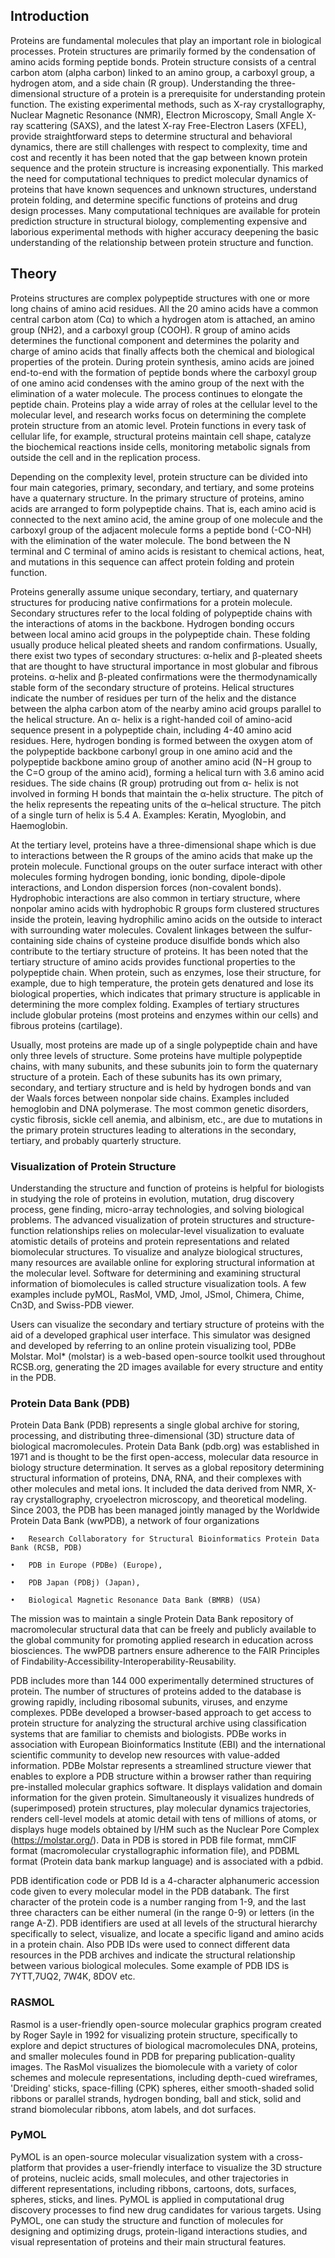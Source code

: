 ## Introduction
Proteins are fundamental molecules that play an important role in biological processes. Protein structures are primarily formed by the condensation of amino acids forming peptide bonds. Protein structure consists of a central carbon atom (alpha carbon) linked to an amino group, a carboxyl group, a hydrogen atom, and a side chain (R group). Understanding the three-dimensional structure of a protein is a prerequisite for understanding protein function. The existing experimental methods, such as X-ray crystallography, Nuclear Magnetic Resonance (NMR), Electron Microscopy, Small Angle X-ray scattering (SAXS), and the latest X-ray Free-Electron Lasers (XFEL), provide straightforward steps to determine structural and behavioral dynamics, there are still challenges with respect to complexity, time and cost and recently it has been noted that the gap between known protein sequence and the protein structure is increasing exponentially. This marked the need for computational techniques to predict molecular dynamics of proteins that have known sequences and unknown structures, understand protein folding, and determine specific functions of proteins and drug design processes. Many computational techniques are available for protein prediction structure in structural biology, complementing expensive and laborious experimental methods with higher accuracy deepening the basic understanding of the relationship between protein structure and function.

## Theory
Proteins structures are complex polypeptide structures with one or more long chains of amino acid residues. All the 20 amino acids have a common central carbon atom (Cα) to which a hydrogen atom is attached, an amino group (NH2), and a carboxyl group (COOH). R group of amino acids determines the functional component and determines the polarity and charge of amino acids that finally affects both the chemical and biological properties of the protein. During protein synthesis, amino acids are joined end-to-end with the formation of peptide bonds where the carboxyl group of one amino acid condenses with the amino group of the next with the elimination of a water molecule. The process continues to elongate the peptide chain. Proteins play a wide array of roles at the cellular level to the molecular level, and research works focus on determining the complete protein structure from an atomic level. Protein functions in every task of cellular life, for example, structural proteins maintain cell shape, catalyze the biochemical reactions inside cells, monitoring metabolic signals from outside the cell and in the replication process. 

Depending on the complexity level, protein structure can be divided into four main categories, primary, secondary, and tertiary, and some proteins have a quaternary structure.  In the primary structure of proteins, amino acids are arranged to form polypeptide chains. That is, each amino acid is connected to the next amino acid, the amine group of one molecule and the carboxyl group of the adjacent molecule forms a peptide bond (-CO-NH) with the elimination of the water molecule. The bond between the N terminal and C terminal of amino acids is resistant to chemical actions, heat, and mutations in this sequence can affect protein folding and protein function. 

Proteins generally assume unique secondary, tertiary, and quaternary structures for producing native confirmations for a protein molecule. Secondary structures refer to the local folding of polypeptide chains with the interactions of atoms in the backbone. Hydrogen bonding occurs between local amino acid groups in the polypeptide chain.  These folding usually produce helical pleated sheets and random confirmations. Usually, there exist two types of secondary structures:  α-helix and β-pleated sheets that are thought to have structural importance in most globular and fibrous proteins. α-helix and β-pleated confirmations were the thermodynamically stable form of the secondary structure of proteins. Helical structures indicate the number of residues per turn of the helix and the distance between the alpha carbon atom of the nearby amino acid groups parallel to the helical structure. An α- helix is a right-handed coil of amino-acid sequence present in a polypeptide chain, including 4-40 amino acid residues. Here, hydrogen bonding is formed between the oxygen atom of the polypeptide backbone carbonyl group in one amino acid and the polypeptide backbone amino group of another amino acid (N−H group to the C=O group of the amino acid), forming a helical turn with 3.6 amino acid residues. The side chains (R group) protruding out from α- helix is not involved in forming H bonds that maintain the α-helix structure. The pitch of the helix represents the repeating units of the α–helical structure. The pitch of a single turn of helix is 5.4 A. Examples: Keratin, Myoglobin, and Haemoglobin.

At the tertiary level, proteins have a three-dimensional shape which is due to interactions between the R groups of the amino acids that make up the protein molecule. Functional groups on the outer surface interact with other molecules forming hydrogen bonding, ionic bonding, dipole-dipole interactions, and London dispersion forces (non-covalent bonds). Hydrophobic interactions are also common in tertiary structure, where nonpolar amino acids with hydrophobic R groups form clustered structures inside the protein, leaving hydrophilic amino acids on the outside to interact with surrounding water molecules. Covalent linkages between the sulfur-containing side chains of cysteine produce disulfide bonds which also contribute to the tertiary structure of proteins. It has been noted that the tertiary structure of amino acids provides functional properties to the polypeptide chain. When protein, such as enzymes, lose their structure, for example,  due to high temperature, the protein gets denatured and lose its biological properties, which indicates that primary structure is applicable in determining the more complex folding. Examples of tertiary structures include globular proteins (most proteins and enzymes within our cells) and fibrous proteins (cartilage). 

Usually, most proteins are made up of a single polypeptide chain and have only three levels of structure. Some proteins have multiple polypeptide chains, with many subunits, and these subunits join to form the quaternary structure of a protein. Each of these subunits has its own primary, secondary, and tertiary structure and is held by hydrogen bonds and van der Waals forces between nonpolar side chains. Examples included hemoglobin and DNA polymerase. The most common genetic disorders, cystic fibrosis, sickle cell anemia, and albinism, etc., are due to mutations in the primary protein structures leading to alterations in the secondary, tertiary, and probably quarterly structure.


### Visualization of Protein Structure
Understanding the structure and function of proteins is helpful for biologists in studying the role of proteins in evolution, mutation, drug discovery process, gene finding, micro-array technologies, and solving biological problems. The advanced visualization of protein structures and structure-function relationships relies on molecular-level visualization to evaluate atomistic details of proteins and protein representations and related biomolecular structures. To visualize and analyze biological structures, many resources are available online for exploring structural information at the molecular level. Software for determining and examining structural information of biomolecules is called structure visualization tools. A few examples include pyMOL, RasMol, VMD, Jmol, JSmol, Chimera, Chime, Cn3D, and Swiss-PDB viewer.

Users can visualize the secondary and tertiary structure of proteins with the aid of a developed graphical user interface. This simulator was designed and developed by referring to an online protein visualizing tool, PDBe Molstar. Mol* (molstar) is a web-based open-source toolkit used throughout RCSB.org, generating the 2D images available for every structure and entity in the PDB. 

### Protein Data Bank (PDB)
Protein Data Bank (PDB) represents a single global archive for storing, processing, and distributing three-dimensional (3D) structure data of biological macromolecules. Protein Data Bank (pdb.org) was established in 1971 and is thought to be the first open-access, molecular data resource in biology structure determination. It serves as a global repository determining structural information of proteins, DNA, RNA, and their complexes with other molecules and metal ions. It included the data derived from NMR, X-ray crystallography, cryoelectron microscopy, and theoretical modeling. Since 2003, the PDB has been managed jointly managed by the Worldwide Protein Data Bank (wwPDB), a network of four organizations

    •	Research Collaboratory for Structural Bioinformatics Protein Data Bank (RCSB, PDB)

    •	PDB in Europe (PDBe) (Europe), 

    •	PDB Japan (PDBj) (Japan), 

    •	Biological Magnetic Resonance Data Bank (BMRB) (USA)
  
The mission was to maintain a single Protein Data Bank repository of macromolecular structural data that can be freely and publicly available to the global community for promoting applied research in education across biosciences.  The wwPDB partners ensure adherence to the FAIR Principles of Findability-Accessibility-Interoperability-Reusability.

PDB includes more than 144 000 experimentally determined structures of protein. The number of structures of proteins added to the database is growing rapidly, including ribosomal subunits, viruses, and enzyme complexes.  PDBe developed a browser-based approach to get access to protein structure for analyzing the structural archive using classification systems that are familiar to chemists and biologists. PDBe works in association with European Bioinformatics Institute (EBI) and the international scientific community to develop new resources with value-added information. PDBe Molstar represents a streamlined structure viewer that enables to explore a PDB structure within a browser rather than requiring pre-installed molecular graphics software. It displays validation and domain information for the given protein. Simultaneously it visualizes hundreds of (superimposed) protein structures, play molecular dynamics trajectories, renders cell-level models at atomic detail with tens of millions of atoms, or displays huge models obtained by I/HM such as the Nuclear Pore Complex (https://molstar.org/). Data in PDB is stored in PDB file format, mmCIF format (macromolecular crystallographic information file), and PDBML format (Protein data bank markup language) and is associated with a pdbid. 

PDB identification code or PDB Id is a 4-character alphanumeric accession code given to every molecular model in the PDB databank. The first character of the protein code is a number ranging from 1-9, and the last three characters can be either numeral (in the range 0-9) or letters (in the range A-Z). PDB identifiers are used at all levels of the structural hierarchy specifically to select, visualize, and locate a specific ligand and amino acids in a protein chain. Also PDB IDs were used to connect different data resources in the PDB archives and indicate the structural relationship between various biological molecules. Some example of PDB IDS is 7YTT,7UQ2, 7W4K, 8DOV etc.

### RASMOL
Rasmol is a user-friendly open-source molecular graphics program created by Roger Sayle in 1992 for visualizing protein structure, specifically to explore and depict structures of biological macromolecules DNA, proteins, and smaller molecules found in PDB for preparing publication-quality images. The RasMol visualizes the biomolecule with a variety of color schemes and molecule representations, including depth-cued wireframes, 'Dreiding' sticks, space-filling (CPK) spheres, either smooth-shaded solid ribbons or parallel strands, hydrogen bonding, ball and stick, solid and strand biomolecular ribbons, atom labels, and dot surfaces.

### PyMOL
PyMOL is an open-source molecular visualization system with a cross-platform that provides a user-friendly interface to visualize the 3D structure of proteins, nucleic acids, small molecules, and other trajectories in different representations, including ribbons, cartoons, dots, surfaces, spheres, sticks, and lines. PyMOL is applied in computational drug discovery processes to find new drug candidates for various targets. Using PyMOL, one can study the structure and function of molecules for designing and optimizing drugs, protein-ligand interactions studies, and visual representation of proteins and their main structural features. 
